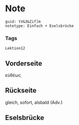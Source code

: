 # Note
```
guid: tV&3&Zif]m
notetype: Einfach + Eselsbrücke
```

### Tags
```
Lektion12
```

## Vorderseite
εὐθέως

## Rückseite
gleich, sofort, alsbald (Adv.)

## Eselsbrücke


